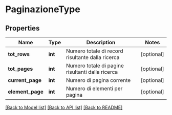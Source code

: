 # PaginazioneType

## Properties
Name | Type | Description | Notes
------------ | ------------- | ------------- | -------------
**tot_rows** | **int** | Numero totale di record risultante dalla ricerca | [optional] 
**tot_pages** | **int** | Numero totale di pagine risultanti dalla ricerca | [optional] 
**current_page** | **int** | Numero di pagina corrente | [optional] 
**element_page** | **int** | Numero di elementi per pagina | [optional] 

[[Back to Model list]](../README.md#documentation-for-models) [[Back to API list]](../README.md#documentation-for-api-endpoints) [[Back to README]](../README.md)

